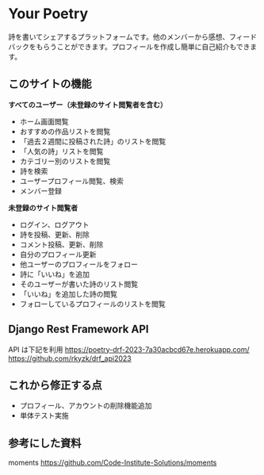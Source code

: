 # Your Poetry

詩を書いてシェアするプラットフォームです。他のメンバーから感想、フィードバックをもらうことができます。プロフィールを作成し簡単に自己紹介もできます。

## このサイトの機能

**すべてのユーザー（未登録のサイト閲覧者を含む）**

- ホーム画面閲覧
- おすすめの作品リストを閲覧
- 「過去２週間に投稿された詩」のリストを閲覧
- 「人気の詩」リストを閲覧
- カテゴリー別のリストを閲覧
- 詩を検索
- ユーザープロフィール閲覧、検索
- メンバー登録

**未登録のサイト閲覧者**

- ログイン、ログアウト
- 詩を投稿、更新、削除
- コメント投稿、更新、削除
- 自分のプロフィール更新
- 他ユーザーのプロフィールをフォロー
- 詩に「いいね」を追加
- そのユーザーが書いた詩のリスト閲覧
- 「いいね」を追加した詩の閲覧
- フォローしているプロフィールのリストを閲覧

## Django Rest Framework API

API は下記を利用
https://poetry-drf-2023-7a30acbcd67e.herokuapp.com/
https://github.com/rkyzk/drf_api2023

## これから修正する点

- プロフィール、アカウントの削除機能追加
- 単体テスト実施

## 参考にした資料

moments
https://github.com/Code-Institute-Solutions/moments
